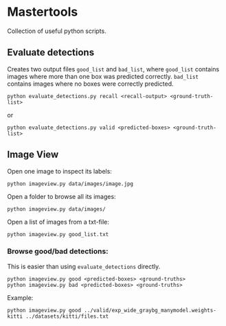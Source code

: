 # Mastertools

Collection of useful python scripts.

## Evaluate detections

Creates two output files `good_list` and `bad_list`,
where `good_list` contains images where more than one box was predicted correctly.
`bad_list` contains images where no boxes were correctly predicted.

```
python evaluate_detections.py recall <recall-output> <ground-truth-list>
```

or

```
python evaluate_detections.py valid <predicted-boxes> <ground-truth-list>
```

## Image View

Open one image to inspect its labels:
```
python imageview.py data/images/image.jpg
```

Open a folder to browse all its images:
```
python imageview.py data/images/
```

Open a list of images from a txt-file:
```
python imageview.py good_list.txt
```

### Browse good/bad detections:
This is easier than using `evaluate_detections` directly.

```
python imageview.py good <predicted-boxes> <ground-truths>
python imageview.py bad <predicted-boxes> <ground-truths>
```

Example:
```
python imageview.py good ../valid/exp_wide_graybg_manymodel.weights-kitti ../datasets/kitti/files.txt
```
